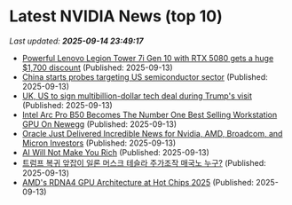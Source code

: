# Latest NVIDIA News (top 10)
_Last updated: **2025-09-14 23:49:17**_

- [Powerful Lenovo Legion Tower 7i Gen 10 with RTX 5080 gets a huge $1,700 discount](https://www.notebookcheck.net/Powerful-Lenovo-Legion-Tower-7i-Gen-10-with-RTX-5080-gets-a-huge-1-700-discount.1113666.0.html) (Published: 2025-09-13)
- [China starts probes targeting US semiconductor sector](https://www.bostonherald.com/2025/09/13/china-starts-probes-targeting-us-semiconductor-sector/) (Published: 2025-09-13)
- [UK, US to sign multibillion-dollar tech deal during Trump's visit](https://www.channelnewsasia.com/business/uk-us-sign-multibillion-dollar-tech-deal-during-trumps-visit-5348401) (Published: 2025-09-13)
- [Intel Arc Pro B50 Becomes The Number One Best Selling Workstation GPU On Newegg](https://wccftech.com/intel-arc-pro-b50-becomes-the-number-one-best-selling-workstation-gpu-on-newegg/) (Published: 2025-09-13)
- [Oracle Just Delivered Incredible News for Nvidia, AMD, Broadcom, and Micron Investors](https://biztoc.com/x/b07ab3ddd13e0ea9) (Published: 2025-09-13)
- [AI Will Not Make You Rich](https://joincolossus.com/article/ai-will-not-make-you-rich/) (Published: 2025-09-13)
- [트럼프 복귀 앞잡이 일론 머스크 테슬라 주가조작 매국노 누구?](https://ryueyes11.tistory.com/511863) (Published: 2025-09-13)
- [AMD's RDNA4 GPU Architecture at Hot Chips 2025](https://chipsandcheese.com/p/amds-rdna4-gpu-architecture-at-hot) (Published: 2025-09-13)
